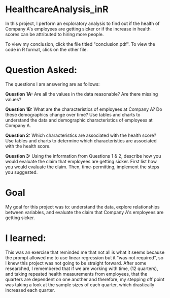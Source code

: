 # HealthcareAnalysis_inR
In this project, I perform an exploratory analysis to find out if the health of Company A's employees are getting sicker or if the increase in health scores can be attributed to hiring more people. 

To view my conclusion, click the file titled "conclusion.pdf". To view the code in R format, click on the other file. 

# Question Asked: 
The questions I am answering are as follows:

<b>Question 1A:</b> Are all the values in the data reasonable? Are there missing values?

<b>Question 1B:</b> What are the characteristics of employees at Company A? Do these demographics change over time? Use tables and charts to understand the data and demographic characteristics of employees at Company A. 

<b>Question 2:</b> Which characteristics are associated with the health score? Use tables and charts to determine which characteristics are associated with the health score. 

<b>Question 3:</b> Using the information from Questions 1 & 2, describe how you would evaluate the claim that employees are getting sicker. First list how you would evaluate the claim. Then, time-permitting, implement the steps you suggested. 

# Goal 
My goal for this project was to: understand the data, explore relationships between variables, and evaluate the claim that Company A's employees are getting sicker. 

# I learned:
This was an exercise that reminded me that not all is what it seems because the prompt allowed me to use linear regression but it "was not required", so I knew this project was not going to be straight forward. After some researched, I remembered that if we are working with time, (12 quarters), and taking repeated health measurements from employees, that the quarters are dependent on one another and therefore, my stepping off point was taking a look at the sample sizes of each quarter, which drastically increased each quarter.
